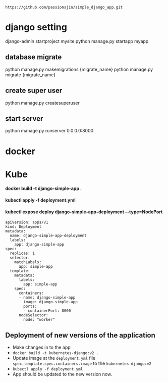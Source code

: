 ```
https://github.com/passionsjin/simple_django_app.git
```
# django setting
django-admin startproject mysite
python manage.py startapp myapp

## database migrate
python manage.py makemigrations {migrate_name}
python manage.py migrate {migrate_name}

## create super user
python manage.py createsuperuser

## start server
python manage.py runserver 0.0.0.0:8000
# docker

# Kube
#### docker build -t django-simple-app .
#### kubectl apply -f deployment.yml
#### kubectl expose deploy django-simple-app-deployment --type=NodePort
```buildoutcfg
apiVersion: apps/v1
kind: Deployment
metadata:
  name: django-simple-app-deployment
  labels:
    app: django-simple-app
spec:
  replicas: 1
  selector:
    matchLabels:
      app: simple-app
  template:
    metadata:
      labels:
        app: simple-app
    spec:
      containers:
      - name: django-simple-app
        image: django-simple-app
        ports:
        - containerPort: 8000
      nodeSelector:
        node: "worker"
```

## Deployment of new versions of the application
 - Make changes in to the app
 - `docker build -t kubernetes-django:v2 .`
 - Update image at the `deployment.yml` file `spec.template.spec.containers.image` to the `kubernetes-django:v2`
 - `kubectl apply -f deployment.yml`
 - App should be updated to the new version now.